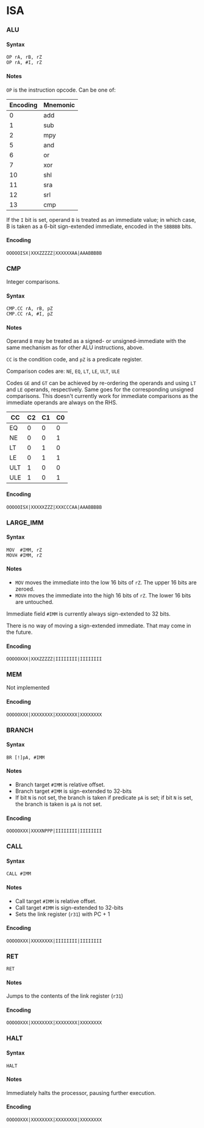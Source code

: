 ISA
===

### ALU

#### Syntax

```
OP rA, rB, rZ
OP rA, #I, rZ
```

#### Notes

`OP` is the instruction opcode. Can be one of:

| Encoding | Mnemonic |
| -------- | -------- |
| 0        | add      |
| 1        | sub      |
| 2        | mpy      |
| 5        | and      |
| 6        | or       |
| 7        | xor      |
| 10       | shl      |
| 11       | sra      |
| 12       | srl      |
| 13       | cmp      |

If the `I` bit is set, operand `B` is treated as an immediate value; in which
case, B is taken as a 6-bit sign-extended immediate, encoded in the `SBBBBB`
bits.

#### Encoding

```
OOOOOISX|XXXZZZZZ|XXXXXXAA|AAABBBBB
```

### CMP

Integer comparisons.

#### Syntax

```
CMP.CC rA, rB, pZ
CMP.CC rA, #I, pZ
```

#### Notes

Operand `B` may be treated as a signed- or unsigned-immediate with the same
mechanism as for other ALU instructions, above.

`CC` is the condition code, and `pZ` is a predicate register.

Comparison codes are: `NE`, `EQ`, `LT`, `LE`, `ULT`, `ULE`

Codes `GE` and `GT` can be achieved by re-ordering the operands and using `LT`
and `LE` operands, respectively. Same goes for the corresponding unsigned
comparisons. This doesn't currently work for immediate comparisons as the
immediate operands are always on the RHS.

| CC  |  C2 |  C1 |  C0 |
| --- | --- | --- | --- |
| EQ  |  0  |  0  |  0  |
| NE  |  0  |  0  |  1  |
| LT  |  0  |  1  |  0  |
| LE  |  0  |  1  |  1  |
| ULT |  1  |  0  |  0  |
| ULE |  1  |  0  |  1  |

#### Encoding

```
OOOOOISX|XXXXXZZZ|XXXCCCAA|AAABBBBB
```

### LARGE_IMM

#### Syntax

```
MOV  #IMM, rZ
MOVH #IMM, rZ
```

#### Notes

* `MOV` moves the immediate into the low 16 bits of `rZ`. The upper 16 bits are zeroed.
* `MOVH` moves the immediate into the high 16 bits of `rZ`. The lower 16 bits are untouched.

Immediate field `#IMM` is currently always sign-extended to 32 bits.

There is no way of moving a sign-extended immediate. That may come in the future.

#### Encoding

```
OOOOOXXX|XXXZZZZZ|IIIIIIII|IIIIIIII
```

### MEM

Not implemented

#### Encoding

```
OOOOOXXX|XXXXXXXX|XXXXXXXX|XXXXXXXX
```

### BRANCH

#### Syntax

```
BR [!]pA, #IMM
```

#### Notes

* Branch target `#IMM` is relative offset.
* Branch target `#IMM` is sign-extended to 32-bits
* If bit `N` is not set, the branch is taken if predicate `pA` is set; if bit
  `N` is set, the branch is taken is `pA` is not set.

#### Encoding

```
OOOOOXXX|XXXXNPPP|IIIIIIII|IIIIIIII
```

### CALL

#### Syntax

```
CALL #IMM
```

#### Notes

* Call target `#IMM` is relative offset.
* Call target `#IMM` is sign-extended to 32-bits
* Sets the link register (`r31`) with PC + 1

#### Encoding

```
OOOOOXXX|XXXXXXXX|IIIIIIII|IIIIIIII
```

### RET

```
RET
```

#### Notes

Jumps to the contents of the link register (`r31`)

#### Encoding

```
OOOOOXXX|XXXXXXXX|XXXXXXXX|XXXXXXXX
```

### HALT

#### Syntax

```
HALT
```

#### Notes

Immediately halts the processor, pausing further execution.

#### Encoding

```
OOOOOXXX|XXXXXXXX|XXXXXXXX|XXXXXXXX
```
